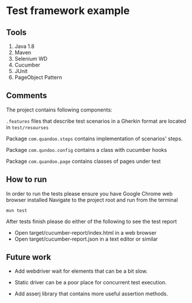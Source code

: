# Test framework example

## Tools


1. Java 1.8
1. Maven
1. Selenium WD
1. Cucumber
1. JUnit
1. PageObject Pattern

## Comments

The project contains following components:

`.features` files that describe test scenarios in a Gherkin format are located in `test/resourses`

Package `com.quandoo.steps` contains implementation of scenarios' steps.

Package `com.qundoo.config` contains a class with cucumber hooks

Package `com.quandoo.page` contains classes of pages under test    


## How to run
In order to run the tests please ensure you have Google Chrome web browser installed
Navigate to the project root and run from the terminal
```{bash}
mvn test
```
After tests finish please do either of the following to see the test report
* Open target/cucumber-report/index.html in a web browser
* Open target/cucumber-report.json in a text editor or similar

## Future work

* Add webdriver wait for elements that can be a bit slow.

* Static driver can be a poor place for concurrent test execution.

* Add asserj library that contains more useful assertion methods. 
